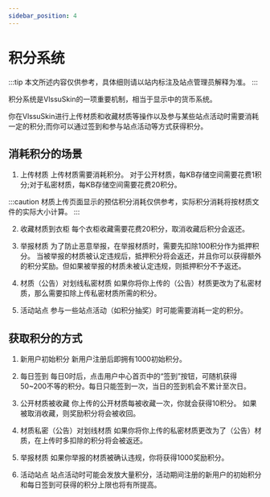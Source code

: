 ```yaml
---
sidebar_position: 4
---
```


# 积分系统

:::tip
本文所述内容仅供参考，具体细则请以站内标注及站点管理员解释为准。
:::

积分系统是VlssuSkin的一项重要机制，相当于显示中的货币系统。

你在VlssuSkin进行上传材质和收藏材质等操作以及参与某些站点活动时需要消耗一定的积分;而你可以通过签到和参与站点活动等方式获得积分。

## 消耗积分的场景

1. 上传材质
上传材质需要消耗积分。
对于公开材质，每KB存储空间需要花费1积分;对于私密材质，每KB存储空间需要花费20积分。

:::caution
材质上传页面显示的预估积分消耗仅供参考，实际积分消耗将按材质文件的实际大小计算。
:::

2. 收藏材质到衣柜
每个衣柜收藏需要花费20积分，取消收藏后积分会返还。

3. 举报材质
为了防止恶意举报，在举报材质时，需要先扣除100积分作为抵押积分。
当被举报的材质被认定违规后，抵押积分将会返还，并且你可以获得额外的积分奖励。但如果被举报的材质未被认定违规，则抵押积分不予返还。

4. 材质（公告）对划线私密材质
如果你将你上传的（公告）材质更改为了私密材质，那么需要扣除上传私密材质所需的积分。

5. 活动站点
参与一些站点活动（如积分抽奖）时可能需要消耗一定的积分。

## 获取积分的方式

1. 新用户初始积分
新用户注册后即拥有1000初始积分。

2. 每日签到
每日0时后，点击用户中心首页中的“签到”按钮，可随机获得50~200不等的积分。每日只能签到一次，当日的签到机会不累计至次日。

3. 公开材质被收藏
你上传的公开材质每被收藏一次，你就会获得10积分。
如果被取消收藏，则奖励积分将会被收回。

4. 材质私密（公告）对划线材质
如果你将你上传的私密材质更改为了（公告）材质，在上传时多扣除的积分将会被返还。

5. 举报材质
如果你举报的材质被确认违规，你将获得1000奖励积分。

6. 活动站点
站点活动时可能会发放大量积分，活动期间注册的新用户的初始积分和每日签到可获得的积分上限也将有所提高。

